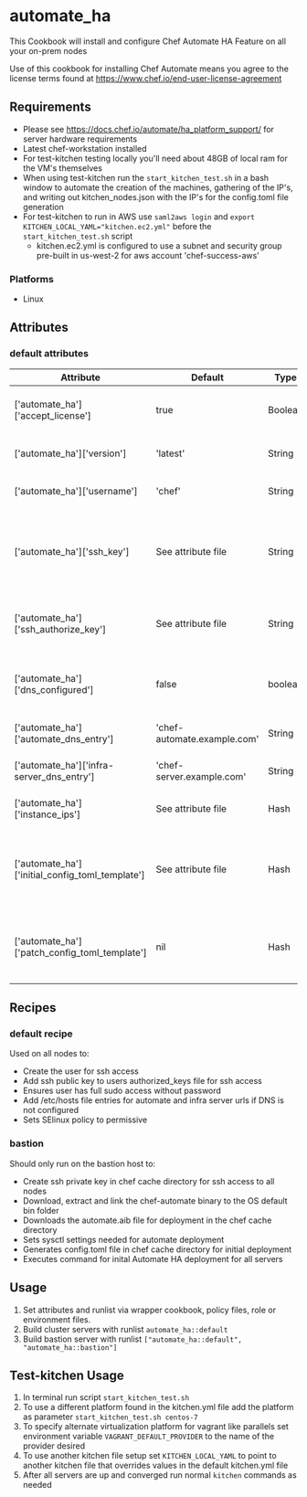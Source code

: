 # automate_ha

This Cookbook will install and configure Chef Automate HA Feature on all your on-prem nodes

Use of this cookbook for installing Chef Automate means you agree to the license terms found at <https://www.chef.io/end-user-license-agreement>

## Requirements

- Please see <https://docs.chef.io/automate/ha_platform_support/> for server hardware requirements
- Latest chef-workstation installed
- For test-kitchen testing locally you'll need about 48GB of local ram for the VM's themselves
- When using test-kitchen run the `start_kitchen_test.sh` in a bash window to automate the creation of the machines, gathering of the IP's, and writing out kitchen_nodes.json with the IP's for the config.toml file generation
- For test-kitchen to run in AWS use `saml2aws login` and `export KITCHEN_LOCAL_YAML="kitchen.ec2.yml"` before the `start_kitchen_test.sh` script
   - kitchen.ec2.yml is configured to use a subnet and security group pre-built in us-west-2 for aws account 'chef-success-aws'

### Platforms

- Linux

## Attributes

### default attributes

| Attribute                                         | Default                     | Type    | Comment                                                                                                                                                             |
|---------------------------------------------------|-----------------------------|---------|---------------------------------------------------------------------------------------------------------------------------------------------------------------------|
| \['automate_ha']\['accept_license']               | true                        | Boolean | Consents to the license agreement at <https://www.chef.io/end-user-license-agreement>                                                                               |
| \['automate_ha']\['version']                      | 'latest'                    | String  | Version of Automate to install. HA requires version 4.3.x or newer                                                                                                  |
| \['automate_ha']\['username']                     | 'chef'                      | String  | Username for SSH access to nodes in cluster                                                                                                                         |
| \['automate_ha']\['ssh_key']                      | See attribute file          | String  | SSH private key used for access to nodes, this should be replaced by one preferably from a secrets manager, this one is ok for testing with test-kitchen locally    |
| \['automate_ha']\['ssh_authorize_key']            | See attribute file          | String  | SSH public key added to the user's authorized_keys file for ssh key based access to nodes                                                                           |
| \['automate_ha']\['dns_configured']               | false                       | boolean | Specifies if /etc/hosts needs to be modified if automate and chef dns entries aren't configured and resolvable locally                                              |
| \['automate_ha']\['automate_dns_entry']           | 'chef-automate.example.com' | String  | Url used to resolve connection to the automate frontends                                                                                                            |
| \['automate_ha']\['infra-server_dns_entry']       | 'chef-server.example.com'   | String  | Url used to resolve connection to the chef infra server frontends                                                                                                   |
| \['automate_ha']\['instance_ips']                 | See attribute file          | Hash    | Key value pairs defining all IP's of nodes in the cluster                                                                                                           |
| \['automate_ha']\['initial_config_toml_template'] | See attribute file          | Hash    | Hash of values used to generate the config.toml file for initial deployment of Automate HA across all nodes in the cluster, not to be used for patch config changes |
| \['automate_ha']\['patch_config_toml_template']   | nil                         | Hash    | Hash of values used to generate a patch_config.toml file for modifying cluster configuration after initial deployment                                               |

## Recipes

### default recipe

Used on all nodes to:

- Create the user for ssh access
- Add ssh public key to users authorized_keys file for ssh access
- Ensures user has full sudo access without password
- Add /etc/hosts file entries for automate and infra server urls if DNS is not configured
- Sets SElinux policy to permissive

### bastion

Should only run on the bastion host to:

- Create ssh private key in chef cache directory for ssh access to all nodes
- Download, extract and link the chef-automate binary to the OS default bin folder
- Downloads the automate.aib file for deployment in the chef cache directory
- Sets sysctl settings needed for automate deployment
- Generates config.toml file in chef cache directory for initial deployment
- Executes command for inital Automate HA deployment for all servers

## Usage

1. Set attributes and runlist via wrapper cookbook, policy files, role or environment files.
1. Build cluster servers with runlist `automate_ha::default`
1. Build bastion server with runlist `["automate_ha::default", "automate_ha::bastion"]`

## Test-kitchen Usage

1. In terminal run script `start_kitchen_test.sh`
1. To use a different platform found in the kitchen.yml file add the platform as parameter `start_kitchen_test.sh centos-7`
1. To specify alternate virtualization platform for vagrant like parallels set environment variable `VAGRANT_DEFAULT_PROVIDER` to the name of the provider desired
1. To use another kitchen file setup set `KITCHEN_LOCAL_YAML` to point to another kitchen file that overrides values in the default kitchen.yml file
1. After all servers are up and converged run normal `kitchen` commands as needed
